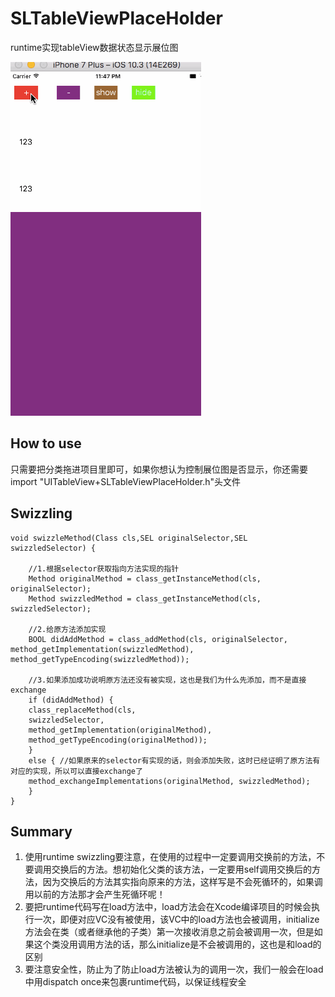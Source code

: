 # SLTableViewPlaceHolder
runtime实现tableView数据状态显示展位图

![效果图](https://github.com/SLPowerCoder/SLTableViewPlaceHolder/blob/master/SLTableViewPlaceHolder/SLTableViewPlaceHolder.gif)

## How to use
只需要把分类拖进项目里即可，如果你想认为控制展位图是否显示，你还需要import "UITableView+SLTableViewPlaceHolder.h"头文件

## Swizzling 

``` Objective C
void swizzleMethod(Class cls,SEL originalSelector,SEL swizzledSelector) {

    //1.根据selector获取指向方法实现的指针
    Method originalMethod = class_getInstanceMethod(cls, originalSelector);
    Method swizzledMethod = class_getInstanceMethod(cls, swizzledSelector);

    //2.给原方法添加实现
    BOOL didAddMethod = class_addMethod(cls, originalSelector, method_getImplementation(swizzledMethod), method_getTypeEncoding(swizzledMethod));

    //3.如果添加成功说明原方法还没有被实现，这也是我们为什么先添加，而不是直接exchange
    if (didAddMethod) {
    class_replaceMethod(cls,
    swizzledSelector,
    method_getImplementation(originalMethod),
    method_getTypeEncoding(originalMethod));
    } 
    else { //如果原来的selector有实现的话，则会添加失败，这时已经证明了原方法有对应的实现，所以可以直接exchange了
    method_exchangeImplementations(originalMethod, swizzledMethod);
    }
}

```

## Summary

1. 使用runtime swizzling要注意，在使用的过程中一定要调用交换前的方法，不要调用交换后的方法。想初始化父类的该方法，一定要用self调用交换后的方法，因为交换后的方法其实指向原来的方法，这样写是不会死循环的，如果调用以前的方法那才会产生死循环呢！
2. 要把runtime代码写在load方法中，load方法会在Xcode编译项目的时候会执行一次，即便对应VC没有被使用，该VC中的load方法也会被调用，initialize方法会在类（或者继承他的子类）第一次接收消息之前会被调用一次，但是如果这个类没用调用方法的话，那么initialize是不会被调用的，这也是和load的区别
3. 要注意安全性，防止为了防止load方法被认为的调用一次，我们一般会在load中用dispatch once来包裹runtime代码，以保证线程安全


